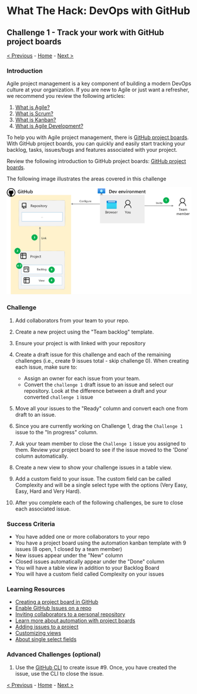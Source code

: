 # What The Hack: DevOps with GitHub

## Challenge 1 - Track your work with GitHub project boards

[< Previous](challenge00.md) - [Home](../readme.md) - [Next >](challenge02.md)

### Introduction

Agile project management is a key component of building a modern DevOps culture at your organization. If you are new to Agile or just want a refresher, we recommend you review the following articles:

1. [What is Agile?](https://docs.microsoft.com/en-us/azure/devops/learn/agile/what-is-agile)
2. [What is Scrum?](https://docs.microsoft.com/en-us/azure/devops/learn/agile/what-is-scrum)
3. [What is Kanban?](https://docs.microsoft.com/en-us/azure/devops/learn/agile/what-is-kanban)
4. [What is Agile Development?](https://docs.microsoft.com/en-us/azure/devops/learn/agile/what-is-agile-development)

To help you with Agile project management, there is [GitHub project boards](https://docs.github.com/en/issues/planning-and-tracking-with-projects/learning-about-projects/about-projects). With GitHub project boards, you can quickly and easily start tracking your backlog, tasks, issues/bugs and features associated with your project.  

Review the following introduction to GitHub project boards: [GitHub project boards](https://docs.github.com/en/issues/planning-and-tracking-with-projects/learning-about-projects/about-projects).

The following image illustrates the areas covered in this challenge

  ![Challenge overview](img/challenge-1-overview.png)

### Challenge

1. Add collaborators from your team to your repo. 

2. Create a new project using the "Team backlog" template.

3. Ensure your project is with linked with your repository

4. Create a draft issue for this challenge and each of the remaining challenges (i.e., create 9 issues total - skip challenge 0). When creating each issue, make sure to:
    - Assign an owner for each issue from your team. 
    - Convert the `challenge 1` draft issue to an issue and select our repository. Look at the difference between a draft and your converted `challenge 1` issue

5. Move all your issues to the "Ready" column and convert each one from draft to an issue.

6. Since you are currently working on Challenge 1, drag the `Challenge 1` issue to the "In progress" column.

7. Ask your team member to close the `Challenge 1` issue you assigned to them. Review your project board to see if the issue moved to the 'Done' column automatically. 

8. Create a new view to show your challenge issues in a table view. 

9. Add a custom field to your issue. The custom field can be called Complexity and will be a single select type with the options (Very Easy, Easy, Hard and Very Hard).

10. After you complete each of the following challenges, be sure to close each associated issue. 

### Success Criteria

- You have added one or more collaborators to your repo
- You have a project board using the automation kanban template with 9 issues (8 open, 1 closed by a team member)
- New issues appear under the "New" column
- Closed issues automatically appear under the "Done" column
- You will have a table view in addition to your Backlog Board
- You will have a custom field called Complexity on your issues

### Learning Resources

- [Creating a project board in GitHub](https://docs.github.com/en/issues/planning-and-tracking-with-projects/creating-projects/creating-a-project)
- [Enable GitHub Issues on a repo](https://docs.github.com/en/free-pro-team@latest/github/managing-your-work-on-github/disabling-issues)
- [Inviting collaborators to a personal repository](https://docs.github.com/en/free-pro-team@latest/github/setting-up-and-managing-your-github-user-account/inviting-collaborators-to-a-personal-repository)
- [Learn more about automation with project boards](https://docs.github.com/en/issues/planning-and-tracking-with-projects/automating-your-project/using-the-built-in-automations)
- [Adding issues to a project](https://docs.github.com/en/issues/planning-and-tracking-with-projects/managing-items-in-your-project/adding-items-to-your-project)
- [Customizing views](https://docs.github.com/en/issues/planning-and-tracking-with-projects/customizing-views-in-your-project/customizing-a-view)
- [About single select fields](https://docs.github.com/en/issues/planning-and-tracking-with-projects/understanding-fields/about-single-select-fields)

### Advanced Challenges (optional)

1. Use the [GitHub CLI](https://cli.github.com/manual/index) to create issue #9. Once, you have created the issue, use the CLI to close the issue.

[< Previous](challenge00.md) - [Home](../readme.md) - [Next >](challenge02.md)
